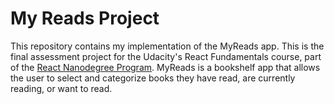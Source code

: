 # My Reads Project

This repository contains my implementation of the MyReads app. This is the final assessment project for the Udacity's React Fundamentals course, part of the [React Nanodegree Program](https://share.udacity.com/x/WKZa6s). MyReads is a bookshelf app that allows the user to select and categorize books they have read, are currently reading, or want to read.

